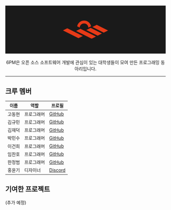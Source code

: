 <div align="center">

<img src="https://raw.githubusercontent.com/6pm-crew/.github/master/images/6pm-banner.png" alt="6PM 동아리 배너"><br>

6PM은 오픈 소스 소프트웨어 개발에 관심이 있는 대학생들이 모여 만든 프로그래밍 동아리입니다.

</div>

___

## 크루 멤버

| 이름 | 역할 | 프로필 |
| --- | --- | --- | 
| 고동현 | 프로그래머 | [GitHub](https://github.com/dennis0324) |
| 김규민 | 프로그래머 | [GitHub](https://github.com/kimgyumin3) |
| 김재덕 | 프로그래머 | [GitHub](https://github.com/jdeokkim) |
| 박민수 | 프로그래머 | [GitHub](https://github.com/minsubak) |
| 이건희 | 프로그래머 | [GitHub](https://github.com/dlGeonhee) |
| 임찬호 | 프로그래머 | [GitHub](https://github.com/chanthink) |
| 한정범 | 프로그래머 | [GitHub](https://github.com/HJbeoms22) |
| 홍윤기 | 디자이너 | [Discord](http://discordapp.com/users/399507561096806412) |

## 기여한 프로젝트

(추가 예정)